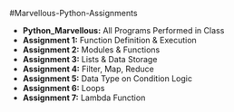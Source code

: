 #Marvellous-Python-Assignments

- **Python_Marvellous:** All Programs Performed in Class
- **Assignment 1:** Function Definition & Execution
- **Assignment 2:** Modules & Functions
- **Assignment 3:** Lists & Data Storage
- **Assignment 4:** Filter, Map, Reduce
- **Assignment 5:** Data Type on Condition Logic
- **Assignment 6:** Loops
- **Assignment 7:** Lambda Function
